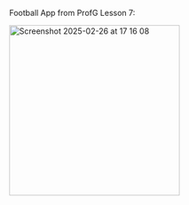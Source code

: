 Football App from ProfG Lesson 7:

<img width="307" alt="Screenshot 2025-02-26 at 17 16 08" src="https://github.com/user-attachments/assets/80e7603a-698a-4c7b-b419-a0d2210350db" />
